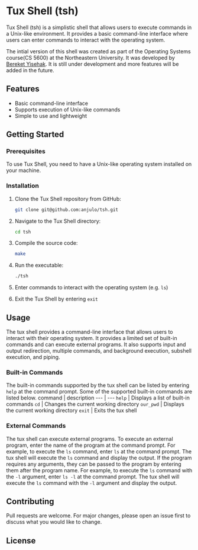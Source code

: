 # Tux Shell (tsh)

Tux Shell (tsh) is a simplistic shell that allows users to execute commands in a Unix-like environment. It provides a basic command-line interface where users can enter commands to interact with the operating system.

The intial version of this shell was created as part of the Operating Systems course(CS 5600) at the Northeastern University. It was developed by [Bereket Yisehak](https://github.com/anjulo). It is still under development and more features will be added in the future.

## Features

- Basic command-line interface
- Supports execution of Unix-like commands
- Simple to use and lightweight

## Getting Started

### Prerequisites

To use Tux Shell, you need to have a Unix-like operating system installed on your machine.

### Installation

1. Clone the Tux Shell repository from GitHub:
  
      ```bash
      git clone git@github.com:anjulo/tsh.git
      ```
2. Navigate to the Tux Shell directory:
  
      ```bash
      cd tsh
      ```
3. Compile the source code:
  
      ```bash
      make
      ```
4. Run the executable:
  
      ```bash
      ./tsh
      ```
5. Enter commands to interact with the operating system (e.g. `ls`)
6. Exit the Tux Shell by entering `exit`

## Usage
The tux shell provides a command-line interface that allows users to interact with their operating system. It provides a limited set of built-in commands and can execute external programs. It also supports input and output redirection, multiple commands, and background execution, subshell execution, and piping.

### Built-in Commands
The built-in commands supported by the tux shell can be listed by entering `help` at the command prompt. Some of the supported built-in commands are listed below.
command | description
--- | ---
`help` | Displays a list of built-in commands
`cd` | Changes the current working directory
`our_pwd` | Displays the current working directory
`exit` | Exits the tux shell

### External Commands
The tux shell can execute external programs. To execute an external program, enter the name of the program at the command prompt. For example, to execute the `ls` command, enter `ls` at the command prompt. The tux shell will execute the `ls` command and display the output. If the program requires any arguments, they can be passed to the program by entering them after the program name. For example, to execute the `ls` command with the `-l` argument, enter `ls -l` at the command prompt. The tux shell will execute the `ls` command with the `-l` argument and display the output. 

## Contributing
Pull requests are welcome. For major changes, please open an issue first to discuss what you would like to change.

## License

